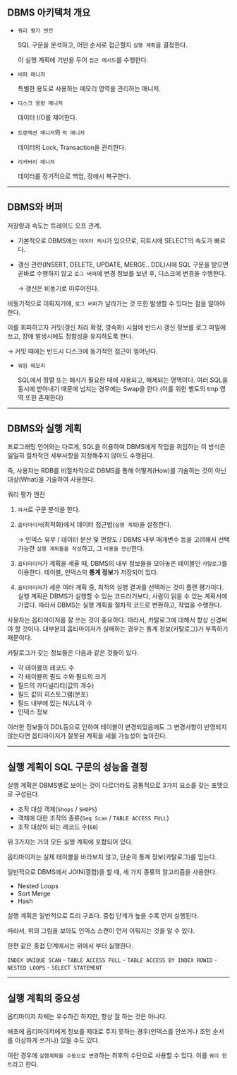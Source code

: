 ## DBMS 아키텍처 개요

- `쿼리 평가 엔진`
    
    SQL 구문을 분석하고, 어떤 순서로 접근할지 `실행 계획`을 결정한다.
    
    이 실행 계획에 기반을 두어 `접근 메서드`를 수행한다.
    
- `버퍼 매니저`
    
    특별한 용도로 사용하는 메모리 영역을 관리하는 매니저.
    
- `디스크 용량 매니저`
    
    데이터 I/O를 제어한다.
    
- `트랜잭션 매니저`와 `락 매니저`
    
    데이터의 Lock, Transaction을 관리한다.
    
- `리커버리 매니저`
    
    데이터를 정기적으로 백업, 장애시 복구한다.
    

---

## DBMS와 버퍼


저장량과 속도는 트레이드 오프 관계.

- 기본적으로 DBMS에는 `데이터 캐시`가 있으므로, 히트시에 SELECT의 속도가 빠르다.
- 갱신 관련(INSERT, DELETE, UPDATE, MERGE.. DDL)시에 SQL 구문을 받으면 곧바로 수행하지 않고 `로그 버퍼`에 변경 정보를 보낸 후, 디스크에 변경을 수행한다.
    
    → 갱신은 비동기로 이루어진다.
    

비동기적으로 이뤄지기에, `로그 버퍼`가 날라가는 것 또한 발생할 수 있다는 점을 알아야 한다.

이를 회피하고자 커밋(갱신 처리 확정, 영속화) 시점에 반드시 갱신 정보를 로그 파일에 쓰고, 장애 발생시에도 정합성을 유지하도록 한다.

→ 커밋 때에는 반드시 디스크에 동기적인 접근이 일어난다.

- `워킹 메모리`
    
    SQL에서 정렬 또는 해시가 필요한 때에 사용되고, 해제되는 영역이다. 여러 SQL을 동시에 받아내기 때문에 넘치는 경우에는 Swap을 한다.(이를 위한 별도의 tmp 영역 또한 존재한다)
    

---

## DBMS와 실행 계획

프로그래밍 언어와는 다르게, SQL을 이용하여 DBMS에게 작업을 위임하는 이 방식은 일일히 절차적인 세부사항을 지정해주지 않아도 수행된다.

즉, 사용자는 RDB를 비절차적으로 DBMS를 통해 어떻게(How)를 기술하는 것이 아닌 대상(What)을 기술하여 사용한다.

쿼리 평가 엔진

1. `파서`로 구문 분석을 한다.
2. `옵티마이저`(최적화)에서 데이터 접근법(`실행 계획`)을 설정한다.
    
    → 인덱스 유무 / 데이터 분산 및 편향도 / DBMS 내부 매개변수 등을 고려해서 선택 가능한 `실행 계획들을 작성`하고, 그 `비용을 연산`한다.
    
3. `옵티마이저`가 계획을 세울 때, DBMS의 내부 정보들을 모아놓은 테이블인 `카탈로그`를 이용한다. 테이블, 인덱스의 **통계 정보**가 저장되어 있다.
4. `옵티마이저`가 세운 여러 계획 중, 최적의 실행 결과를 선택하는 것이 플랜 평가이다. 실행 계획은 DBMS가 실행할 수 있는 코드라기보다, 사람이 읽을 수 있는 계획서에 가깝다. 따라서 DBMS는 실행 계획을 절차적 코드로 변환하고, 작업을 수행한다.

사용자는 옵티마이저를 잘 쓰는 것이 중요하다. 따라서, 카탈로그에 대해서 항상 신경써야 할 것이다. 대부분의 옵티마이저가 실패하는 경우는 통계 정보(카탈로그)가 부족하기 때문이다.

카탈로그가 갖는 정보들은 다음과 같은 것들이 있다.

- 각 테이블의 레코드 수
- 각 테이블의 필드 수와 필드의 크기
- 필드의 카디널리티(값의 개수)
- 필드 값의 히스토그램(분포)
- 필드 내부에 있는 NULL의 수
- 인덱스 정보

이러한 정보들이 DDL등으로 인하여 테이블이 변경되었음에도 그 변경사항이 반영되지 않는다면 옵티마이저가 잘못된 계획을 세울 가능성이 높아진다.

---

## 실행 계획이 SQL 구문의 성능을 결정

실행 계획은 DBMS별로 보이는 것이 다르더라도 공통적으로 3가지 요소를 갖는 포맷으로 구성된다.


- 조작 대상 객체(`Shops` / `SHOPS`)
- 객체에 대한 조작의 종류(`Seq Scan` / `TABLE ACCESS FULL`)
- 조작 대상이 되는 레코드 수(`60`)

위 3가지는 거의 모든 실행 계획에 포함되어 있다.

옵티마이저는 실제 테이블을 바라보지 않고, 단순히 통계 정보(카탈로그)를 믿는다.

일반적으로 DBMS에서 JOIN(결합)을 할 때, 세 가지 종류의 알고리즘을 사용한다.

- Nested Loops
- Sort Merge
- Hash
    
    

실행 계획은 일반적으로 트리 구조다. 중첩 단계가 높을 수록 먼저 실행된다.

따라서, 위의 그림을 보아도 인덱스 스캔이 먼저 이뤄지는 것을 알 수 있다.

한편 같은 중첩 단계에서는 위에서 부터 실행한다.

`INDEX UNIQUE SCAN` - `TABLE ACCESS FULL` - `TABLE ACCESS BY INDEX ROWID` - `NESTED LOOPS` - `SELECT STATEMENT`

---

## 실행 계획의 중요성

옵티마이저 자체는 우수하긴 하지만, 항상 잘 하는 것은 아니다.

애초에 옵티마이저에게 정보를 제대로 주지 못하는 경우(인덱스를 안쓰거나 조인 순서를 이상하게 쓰거나) 있을 수도 있다.

이런 경우에 `실행계획을 수동으로 변경`하는 최후의 수단으로 사용할 수 있다. 이를 `쿼리 힌트`라고 한다.
